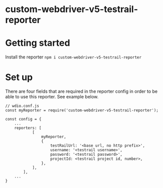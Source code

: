 # custom-webdriver-v5-testrail-reporter

# Getting started

Install the reporter `npm i custom-webdriver-v5-testrail-reporter`

# Set up

There are four fields that are required in the reporter config in order to be able to use this reporter. See example below.

```
// wdio.conf.js
const myReporter = require('custom-webdriver-v5-testrail-reporter');

const config = {
    ...
    reporters: [
            [
                myReporter,
                {
                    testRailUrl: '<base url, no http prefix>',
                    username: '<testrail username>',
                    password: '<testrail password>',
                    projectId: <testrail project id, number>,
                },
            ],
        ],
    ...
}
```

#
